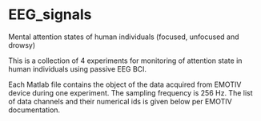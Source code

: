 # EEG_signals
Mental attention states of human individuals (focused, unfocused and drowsy)


This is a collection of 4 experiments for monitoring of attention state in human individuals using passive EEG BCI.

Each Matlab file contains the object of the data acquired from EMOTIV device during one experiment. The sampling frequency is 256 Hz. 
The list of data channels and their numerical ids is given below per EMOTIV documentation.
